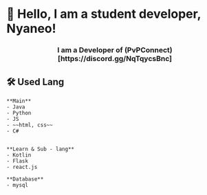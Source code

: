 # 👋 Hello, I am a student developer, Nyaneo!

<h3 align="center">I am a Developer of (PvPConnect)[https://discord.gg/NqTqycsBnc]</h3>
   
## 🛠 Used Lang

    **Main**
    - Java
    - Python
    - JS
    - ~~html, css~~
    - C#
    

    **Learn & Sub - lang**
    - Kotlin
    - Flask
    - react.js

    **Database**
    - mysql


